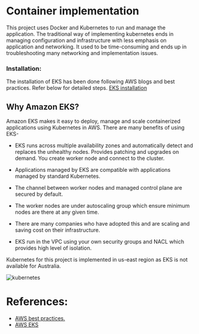 # Container implementation

This project uses Docker and Kubernetes to run and manage the application. The traditional way of implementing kubernetes ends in managing configuration and infrastructure with less emphasis on application and networking. It used to be time-consuming and ends up in troubleshooting many networking and implementation issues. 

### Installation:

The installation of EKS has been done following AWS blogs and best practices. Refer below for detailed steps.
[EKS installation](https://docs.aws.amazon.com/eks/latest/userguide/getting-started.html)

## Why Amazon EKS?

Amazon EKS makes it easy to deploy, manage and scale containerized applications using Kubernetes in AWS. There are many benefits of using EKS-

* EKS runs across multiple availability zones and automatically detect and replaces the unhealthy      nodes. Provides patching and upgrades on demand. You create worker node and connect to the cluster.

* Applications managed by EKS are compatible with applications managed by standard Kubernetes.

* The channel between worker nodes and managed control plane are secured by default.

* The worker nodes are under autoscaling group which ensure minimum nodes are there at any given       time.

* There are many companies who have adopted this and are scaling and saving cost on their      infrastructure.

* EKS run in the VPC using your own security groups and NACL which provides high level of isolation.


 Kubernetes for this project is implemented in us-east region as EKS is not available for Australia.

 ![kubernetes](https://user-images.githubusercontent.com/42830023/45264776-29383680-b485-11e8-9cbb-5deaa66a5a66.JPG)


 # References:

 * [AWS best practices.](https://aws.amazon.com/whitepapers/architecting-for-the-aws-cloud-best-practices/)
 * [ AWS EKS](https://aws.amazon.com/eks/)
